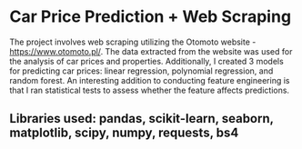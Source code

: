 # Car Price Prediction + Web Scraping

The project involves web scraping utilizing the Otomoto website - https://www.otomoto.pl/. The data extracted from the website was used for the analysis of car prices and properties. Additionally, I created 3 models for predicting car prices: linear regression, polynomial regression, and random forest. An interesting addition to conducting feature engineering is that I ran statistical tests to assess whether the feature affects predictions. 

## Libraries used: pandas, scikit-learn, seaborn, matplotlib, scipy, numpy, requests, bs4
